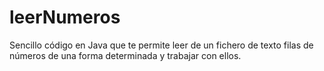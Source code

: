 leerNumeros
===========

Sencillo código en Java que te permite leer de un fichero de texto filas de números de una forma determinada y trabajar con ellos.
